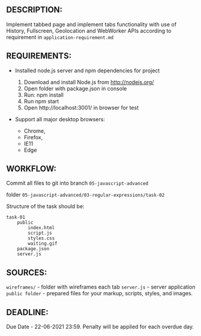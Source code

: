 ## DESCRIPTION:

Implement tabbed page and implement tabs functionality with use of History, Fullscreen, Geolocation and WebWorker APIs according to requirement in `application-requirement.md`


## REQUIREMENTS:

- Installed node.js server and npm dependencies for project

    1. Download and install Node.js from http://nodejs.org/
    2. Open folder with package.json in console
    3. Run: npm install
    4. Run npm start
    5. Open http://localhost:3001/ in browser for test

- Support all major desktop browsers:
    * Chrome,
    * Firefox,
    * IE11
    * Edge


## WORKFLOW:

Commit all files to git into
branch `05-javascript-advanced`

folder `05-javascript-advanced/03-regular-expressions/task-02`

Structure of the task should be:
```
task-01
    public
        index.html
        script.js
        styles.css
        waiting.gif
    package.json
    server.js
```

## SOURCES:

```wireframes/``` - folder with wireframes each tab
```server.js``` - server application
```public folder``` - prepared files for your markup, scripts, styles, and images.

## DEADLINE:
Due Date - 22-06-2021 23:59.
Penalty will be applied for each overdue day.
